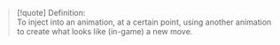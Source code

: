 
>[!quote] Definition:  
>To inject into an animation, at a certain point, using another animation to create what looks like (in-game) a new move.